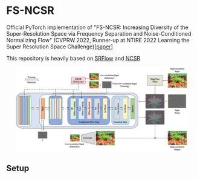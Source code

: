 # FS-NCSR
Official PyTorch implementation of "FS-NCSR: Increasing Diversity of the Super-Resolution Space via Frequency Separation and Noise-Conditioned Normalizing Flow"  (CVPRW 2022, Runner-up at NTIRE 2022 Learning the Super Resolution Space Challenge)[[paper](https://arxiv.org/abs/2204.09679)]

This repository is heavily based on [SRFlow](https://github.com/andreas128/SRFlow) and [NCSR](https://github.com/younggeun-kim/NCSR)

<p align="center">
	<img src="figs/fig1.png" alt="photo not available" width="90%" height="90%">
</p>

## Setup

